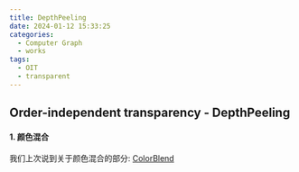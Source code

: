 ```yaml
---
title: DepthPeeling
date: 2024-01-12 15:33:25
categories:
  - Computer Graph
  - works
tags:
  - OIT
  - transparent
---
```


## Order-independent transparency - DepthPeeling

#### 1. 颜色混合

我们上次说到关于颜色混合的部分: <a href="./../../ColorBlend/">ColorBlend</a>

